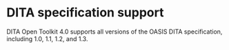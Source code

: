# DITA specification support

DITA Open Toolkit 4.0 supports all versions of the OASIS DITA specification, including 1.0, 1.1, 1.2, and 1.3.

